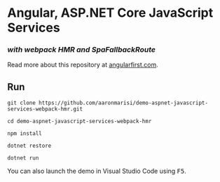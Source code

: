 # Angular, ASP.NET Core JavaScript Services 
### _with webpack HMR and SpaFallbackRoute_

Read more about this repository at [angularfirst.com](http://angularfirst.com).

## Run
```
git clone https://github.com/aaronmarisi/demo-aspnet-javascript-services-webpack-hmr.git

cd demo-aspnet-javascript-services-webpack-hmr

npm install

dotnet restore

dotnet run
```

You can also launch the demo in Visual Studio Code using <kbd>F5</kbd>.
